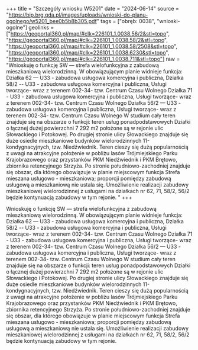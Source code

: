 +++
title = "Szczegóły wniosku W5201"
date = "2024-06-14"
source = "https://bip.brg.gda.pl/images/uploads/wnioski-do-planu-ogolnego/w5201_bee0b5b8b305.pdf"
tags = ["obręb: 0038", "wnioski-ogolne"]
geolinks = ["https://geoportal360.pl/map/#clk=226101_1.0038.56/2&stl=topo", "https://geoportal360.pl/map/#clk=226101_1.0038.58/2&stl=topo", "https://geoportal360.pl/map/#clk=226101_1.0038.58/2508&stl=topo", "https://geoportal360.pl/map/#clk=226101_1.0038.6230&stl=topo", "https://geoportal360.pl/map/#clk=226101_1.0038.711&stl=topo"]
raw = "Wnioskuję o funkcję SW — strefa wielofunkcyjna z zabudową mieszkaniową wielorodzinną. W obowiązującym planie widnieje funkcja: Działka 62 — U33 - zabudowa usługowa komercyjna i publiczna, Działka 58/2 -- U33 - zabudowa usługowa komercyjna i publiczna, Usługi tworzące- wraz z terenem 002-34- tzw. Centrum Czasu Wolnego Działka 71 - U33 - zabudowa usługowa komercyjna i publiczna, Usługi tworzące- wraz z terenem 002-34- tzw. Centrum Czasu Wolnego Działka 56/2 — U33 - zabudowa usługowa komercyjna i publiczna, Usługi tworzące- wraz z terenem 002-34- tzw. Centrum Czasu Wolnego W studium cały teren znajduje się na obszarze o funkcji: teren usług ponadpodstawowych Działki o łącznej dużej powierzchni 7 292 m2 położone są w rejonie ulic Słowackiego i Potokowej. Po drugiej stronie ulicy Słowackiego znajduje się duże osiedle mieszkaniowe budynków wielorodzinnych 11-kondygnacyjnych, tzw. Niedźwiednik. Teren cieszy się dużą popularnością z uwagi na atrakcyjne położenie w pobliżu lasów Trójmiejskiego Parku Krajobrazowego oraz przystanków PKM Niedźwiednik i PKM Brętowo, zbiornika retencyjnego Strzyża. Po stronie południowo-zachodniej znajduje się obszar, dla którego obowiązuje w planie miejscowym funkcja Strefa mieszana usługowo - mieszkaniowa; proporcji pomiędzy zabudową usługową a mieszkaniową nie ustala się. Umożliwienie realizacji zabudowy mieszkaniowej wielorodzinnej z usługami na działkach nr 62, 71, 58/2, 56/2 będzie kontynuacją zabudowy w tym rejonie. "
+++

Wnioskuję o funkcję SW — strefa wielofunkcyjna z zabudową mieszkaniową wielorodzinną.
W obowiązującym planie widnieje funkcja:
Działka 62 — U33 - zabudowa usługowa komercyjna i publiczna,
Działka 58/2 -- U33 - zabudowa usługowa komercyjna i publiczna, Usługi tworzące- wraz z terenem 002-34- tzw. Centrum
Czasu Wolnego
Działka 71 - U33 - zabudowa usługowa komercyjna i publiczna, Usługi tworzące- wraz z terenem 002-34- tzw. Centrum
Czasu Wolnego
Działka 56/2 — U33 - zabudowa usługowa komercyjna i publiczna, Usługi tworzące- wraz z terenem 002-34- tzw. Centrum
Czasu Wolnego
W studium cały teren znajduje się na obszarze o funkcji: teren usług ponadpodstawowych
Działki o łącznej dużej powierzchni 7 292 m2 położone są w rejonie ulic Słowackiego i Potokowej.
Po drugiej stronie ulicy Słowackiego znajduje się duże osiedle mieszkaniowe budynków wielorodzinnych
11-kondygnacyjnych, tzw. Niedźwiednik.
Teren cieszy się dużą popularnością z uwagi na atrakcyjne położenie w pobliżu lasów Trójmiejskiego Parku
Krajobrazowego oraz przystanków PKM Niedźwiednik i PKM Brętowo, zbiornika retencyjnego Strzyża.
Po stronie południowo-zachodniej znajduje się obszar, dla którego obowiązuje w planie miejscowym funkcja Strefa
mieszana usługowo - mieszkaniowa; proporcji pomiędzy zabudową usługową a mieszkaniową nie ustala się.
Umożliwienie realizacji zabudowy mieszkaniowej wielorodzinnej z usługami na działkach nr 62, 71, 58/2, 56/2 będzie
kontynuacją zabudowy w tym rejonie.



